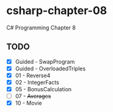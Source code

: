 # csharp-chapter-08
C# Programming Chapter 8

## TODO
- [X] Guided - SwapProgram
- [X] Guided - OverloadedTriples
- [X] 01 - Reverse4
- [X] 02 - IntegerFacts
- [X] 05 - BonusCalculation
- [ ] 07 - ~~Averages~~
- [X] 10 - Movie